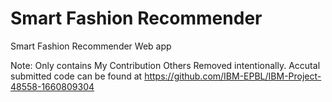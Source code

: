 # Smart Fashion Recommender
 Smart Fashion Recommender Web app

 Note: Only contains My Contribution Others Removed intentionally.
     Accutal submitted code can be found at https://github.com/IBM-EPBL/IBM-Project-48558-1660809304

